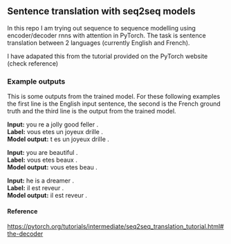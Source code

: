 ## Sentence translation with seq2seq models

In this repo I am trying out sequence to sequence modelling using encoder/decoder rnns with attention in PyTorch. The task is sentence translation between 2 languages (currently English and French).
  
I have adapated this from the tutorial provided on the PyTorch website (check reference)

### Example outputs
This is some outputs from the trained model. For these following examples the first line is the English input sentence, the second is the French ground truth and the third line is the output from the trained model.  

**Input:** you re a jolly good feller .  
**Label:** vous etes un joyeux drille .  
**Model output:** t es un joyeux drille .  

**Input:** you are beautiful .  
**Label:** vous etes beaux .  
**Model output:** vous etes beau .  

**Input:** he is a dreamer .  
**Label:** il est reveur .  
**Model output:** il est reveur .  


#### Reference 
https://pytorch.org/tutorials/intermediate/seq2seq_translation_tutorial.html#the-decoder
